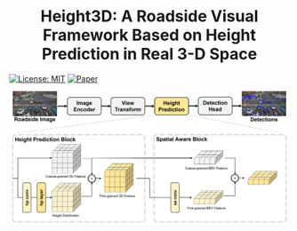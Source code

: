 <p align="center">

  <h1 align="center">Height3D: A Roadside Visual Framework Based on Height Prediction in Real 3-D Space</h1>
  
  </p>

[![License: MIT](https://img.shields.io/badge/License-MIT-yellow.svg)](https://opensource.org/licenses/MIT)
[![Paper](https://img.shields.io/badge/Paper-TITS-3015c.svg)](https://ieeexplore.ieee.org/document/11005676)

<p align="center">
<img src="docs/assets/height3d_fig3.png" width="800" alt="" class="img-responsive">
</p>
<p align="center">
<img src="docs/assets/height3d_fig8.png" width="800" alt="" class="img-responsive">
</p>
